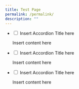```yaml
---
title: Test Page
permalink: /permalink/
description: ""
---
```


<ul class="jekyllcodex\_accordion">  
  
<li><input id="accordion1;" type="checkbox">  
<label for="accordion1;">Insert Accordion Title here</label><div>  
<p>Insert content here</p>  
</div></li>  
  
<li><input id="accordion2;" type="checkbox">  
<label for="accordion2;">Insert Accordion Title here</label><div>  
<p>Insert content here</p>  
</div></li>  
  
<li><input id="accordion3;" type="checkbox">  
<label for="accordion3;">Insert Accordion Title here</label><div>  
<p>Insert content here</p>  
</div></li>  
  
</ul>